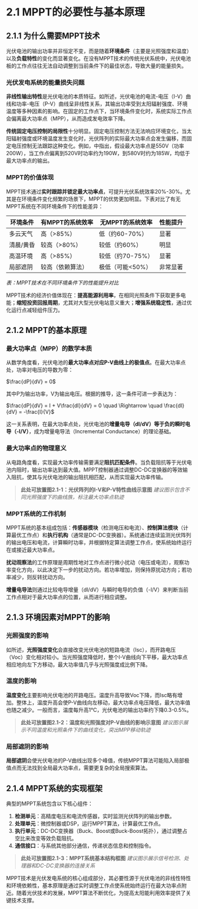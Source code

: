 # 2.1 MPPT的必要性与基本原理

## 2.1.1 为什么需要MPPT技术

光伏电池的输出功率并非恒定不变，而是随着**环境条件**（主要是光照强度和温度）以及**负载特性**的变化而显著变化。在没有MPPT技术的传统光伏系统中，光伏电池板的工作点往往无法自动调整到当前条件下的最佳状态，导致大量的能量损失。

### 光伏发电系统的能量损失问题

**非线性输出特性**是光伏电池的本质特征。如所述，光伏电池的电流-电压（I-V）曲线和功率-电压（P-V）曲线呈非线性关系，其输出功率受到太阳辐射强度、环境温度等多种因素的影响。在固定的工作点下，当环境条件变化时，系统实际工作点会偏离最大功率点（MPP），从而造成发电效率下降。

**传统固定电压控制的局限性**十分明显。固定电压控制方法无法响应环境变化，当太阳辐射强度或环境温度发生变化时，光伏阵列的实际最大功率点会发生偏移，而固定电压控制无法跟踪这种变化。例如，中指出，假设最大功率点是550V（功率200W），当工作点偏离到520V时功率约为190W，到580V时约为185W，均低于最大功率点的输出。

### MPPT的价值体现

MPPT技术通过**实时跟踪并锁定最大功率点**，可提升光伏系统效率20%-30%。尤其是在环境条件变化频繁的场景下，MPPT的优势更加明显。下表对比了有无MPPT系统在不同环境条件下的性能差异：

| 环境条件 | 有MPPT的系统效率 | 无MPPT的系统效率 | 性能提升 |
|---------|----------------|-----------------|---------|
| 多云天气 | 高（>85%） | 低（约60-70%） | 显著 |
| 清晨/黄昏 | 较高（>80%） | 较低（约60%） | 明显 |
| 高温环境 | 高（>85%） | 较低（约70-75%） | 显著 |
| 局部遮阴 | 较高（依赖算法） | 极低（可能<50%） | 非常显著 |

*表：MPPT技术在不同环境条件下的性能提升对比*

MPPT技术的经济价值体现在：**提高能源利用率**，在相同光照条件下获取更多电能；**缩短投资回报周期**，尤其对大型光伏电站意义重大；**增强系统稳定性**，通过优化运行点减轻组件压力。

## 2.1.2 MPPT的基本原理

### 最大功率点（MPP）的数学本质

从数学角度看，光伏电池的**最大功率点对应P-V曲线上的极值点**。在最大功率点处，功率对电压的导数为零：

$\frac{dP}{dV} = 0$

其中P为输出功率，V为输出电压。根据的推导，这一条件可进一步表达为：

$\frac{dP}{dV} = I + V\frac{dI}{dV} = 0 \quad \Rightarrow \quad \frac{dI}{dV} = -\frac{I}{V}$

这一关系表明，在最大功率点处，光伏电池的**增量电导（dI/dV）等于负的瞬时电导（-I/V）**，成为增量电导法（Incremental Conductance）的理论基础。

### 最大功率点的物理意义

从电路角度看，实现最大功率传输需要满足**阻抗匹配条件**。当负载阻抗等于光伏电池内阻时，输出功率达到最大值。MPPT控制器通过调整DC-DC变换器的等效输入阻抗，使其与光伏电池的输出阻抗相匹配，从而实现最大功率传输。

> **此处可放置图2.1-1：光伏阵列的I-V和P-V特性曲线示意图**
> *建议图示包含不同光照强度下的曲线族，标注最大功率点轨迹*

### MPPT系统的工作机制

MPPT系统的基本组成包括：**传感器模块**（检测电压和电流）、**控制算法模块**（计算最优工作点）和**执行机构**（通常是DC-DC变换器）。系统通过连续监测光伏阵列的输出电压和电流，计算瞬时功率，并根据特定算法调整工作点，使系统始终运行在或接近最大功率点。

**扰动观察法**的工作原理是周期性地对工作点进行微小扰动（电压或电流），观察功率变化方向，以此决定下一步的扰动方向。若功率增加，则保持原扰动方向；若功率减少，则反转扰动方向。

**增量电导法**则通过比较电导增量（dI/dV）与瞬时电导的负值（-I/V）来判断当前工作点相对于最大功率点的位置，从而进行相应调整。

## 2.1.3 环境因素对MPPT的影响

### 光照强度的影响

如所述，**光照强度变化**会直接改变光伏电池的短路电流（Isc），而开路电压（Voc）变化相对较小。当光照强度降低时，整个I-V曲线向下平移，最大功率点相应地向左下方移动，最大功率值几乎与光照强度成比例下降。

### 温度的影响

**温度变化**主要影响光伏电池的开路电压。温度升高导致Voc下降，而Isc略有增加。整体上，温度升高会使P-V曲线向左移动，最大功率点电压降低，最大功率值也随之减少。一般而言，温度每升高1℃，光伏电池的输出功率约下降0.3-0.5%。

> **此处可放置图2.1-2：温度和光照强度对P-V曲线的影响示意图**
> *建议图示展示不同温度和光照条件下的曲线变化，突出MPP移动轨迹*

### 局部遮阴的影响

**局部遮阴**会使光伏电池的P-V曲线出现多个峰值，传统MPPT算法可能陷入局部极值点而无法找到全局最大功率点，需要更复杂的全局搜索算法。

## 2.1.4 MPPT系统的实现框架

典型的MPPT系统包含以下核心组件：

1. **检测单元**：高精度电压和电流传感器，实时监测光伏阵列的输出参数。
2. **处理单元**：微控制器或DSP，运行MPPT算法，计算最优工作点。
3. **执行单元**：DC-DC变换器（Buck、Boost或Buck-Boost拓扑），通过调整占空比来改变等效负载阻抗。
4. **通信接口**：与系统其他部分通信，传递状态信息和控制指令。

> **此处可放置图2.1-3：MPPT系统基本结构框图**
> *建议图示展示信号检测、处理器和DC-DC变换器的连接关系*

MPPT技术是光伏发电系统的核心组成部分，其必要性源于光伏电池的非线性特性和环境依赖性，基本原理是通过实时调整工作点使系统始终运行在最大功率点附近。随着光伏技术的发展，MPPT算法不断优化，为提高太阳能利用效率提供了关键技术支撑。
